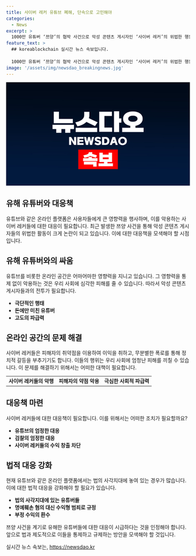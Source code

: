 ```yaml
---
title: 사이버 레커 유튜브 폐해, 단속으로 고민해야
categories:
  - News
excerpt: >
  1000만 유튜버 ‘쯔양’의 협박 사건으로 악성 콘텐츠 게시자인 ‘사이버 레커’의 위법한 행동이 수면 위로 들어올라, 온라인 공간에서의 파급력이 크게 논의되고 있다. 이들은 돈을 위해 피해자의 약점을 이용하고 극단적 정치적 갈등을 부추기며 사회적 문제를 초래하고 있다. 사이버 레커들의 행위는 유튜브 생태계를 위협하고, 검찰과 유튜브 측의 엄정 대응이 요구되고 있다. 유튜브 폐해에 대한 대책이 마련돼야 할 시점이다.
feature_text: >
  ## koreablockchain 실시간 뉴스 속보입니다.

  1000만 유튜버 ‘쯔양’의 협박 사건으로 악성 콘텐츠 게시자인 ‘사이버 레커’의 위법한 행동이 수면 위로 들어올라, 온라인 공간에서의 파급력이 크게 논의되고 있다. 이들은 돈을 위해 피해자의 약점을 이용하고 극단적 정치적 갈등을 부추기며 사회적 문제를 초래하고 있다. 사이버 레커들의 행위는 유튜브 생태계를 위협하고, 검찰과 유튜브 측의 엄정 대응이 요구되고 있다. 유튜브 폐해에 대한 대책이 마련돼야 할 시점이다.
image: '/assets/img/newsdao_breakingnews.jpg'
---
```


<p><img src="/assets/img/newsdao_breakingnews.jpg" alt="koreablockchain 속보" /></p>

<h2>유해 유튜버와 대응책</h2>

<p data-ke-size="size16">유튜브와 같은 온라인 플랫폼은 사용자들에게 큰 영향력을 행사하며, 이를 악용하는 사이버 레커들에 대한 대응이 필요합니다. 최근 발생한 쯔양 사건을 통해 악성 콘텐츠 게시자들의 위법한 활동이 크게 논란이 되고 있습니다. 이에 대한 대응책을 모색해야 할 시점입니다.</p>

<h2 data-ke-size="size26">유해 유튜버와의 싸움</h2>

<p data-ke-size="size16">유튜브를 비롯한 온라인 공간은 어마어마한 영향력을 지니고 있습니다. 그 영향력을 통제 없이 악용하는 것은 우리 사회에 심각한 피해를 줄 수 있습니다. 따라서 악성 콘텐츠 게시자들과의 전투가 필요합니다.</p>

<ul>
<li><b>극단적인 행태</b></li>
<li><b>돈에만 미친 유튜버</b></li>
<li><b>고도의 파급력</b></li>
</ul>

<h2 data-ke-size="size26">온라인 공간의 문제 해결</h2>

<p data-ke-size="size16">사이버 레커들은 피해자의 취약점을 이용하여 이익을 취하고, 무분별한 폭로를 통해 정치적 갈등을 부추기기도 합니다. 이들의 행위는 우리 사회에 엄청난 피해를 끼칠 수 있습니다. 이 문제를 해결하기 위해서는 어떠한 대책이 필요합니다.</p>

<table>
  <tr>
    <td style="text-align: center; height: 17px;"><b>사이버 레커들의 악행</b></td>
    <td style="text-align: center; height: 17px;"><b>피해자의 약점 악용</b></td>
    <td style="text-align: center; height: 17px;"><b>극심한 사회적 파급력</b></td>
  </tr>
</table>

<h2 data-ke-size="size26">대응책 마련</h2>

<p data-ke-size="size16">사이버 레커들에 대한 대응책이 필요합니다. 이를 위해서는 어떠한 조치가 필요할까요?</p>

<ul>
<li><b>유튜브의 엄정한 대응</b></li>
<li><b>검찰의 엄정한 대응</b></li>
<li><b>사이버 레커들의 수익 창출 차단</b></li>
</ul>

<h2 data-ke-size="size26">법적 대응 강화</h2>

<p data-ke-size="size16">현재 유튜브와 같은 온라인 플랫폼에서는 법의 사각지대에 놓여 있는 경우가 많습니다. 이에 대한 법적 대응을 강화해야 할 필요가 있습니다.</p>

<ul>
<li><b>법의 사각지대에 있는 유튜버들</b></li>
<li><b>명예훼손 혐의 대신 수익형 범죄로 규정</b></li>
<li><b>부정 수익의 환수</b></li>
</ul>

<p data-ke-size="size16">쯔양 사건을 계기로 유해한 유튜버들에 대한 대응이 시급하다는 것을 인정해야 합니다. 앞으로 법과 제도적으로 이들을 통제하고 규제하는 방안을 모색해야 할 것입니다.</p>
실시간 뉴스 속보는, <a href="https://newsdao.kr" rel="dofollow">https://newsdao.kr</a>


